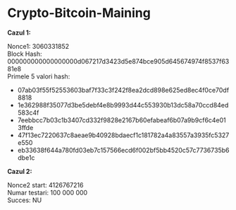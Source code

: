 # Crypto-Bitcoin-Maining

**Cazul 1:**

Nonce1: 3060331852 <br>
Block Hash: 000000000000000000d067217d3423d5e874bce905d645674974f8537f6381e8 <br>
Primele 5 valori hash:
- 07ab03f55f52553603baf7f33c3f242f8ea2dcd898e625ed8ec4f0ce70df8818
- 1e362988f35077d3be5debf4e8b9993d44c553930b13dc58a70ccd84ed583c4f
- 7eebbcc7b03c1b3407cd332f9828e2167b60efabeaf6b07a9b9cf6c4e013ffde
- 47f13ec7220637c8aeae9b40928bdaecf1c181782a4a83557a3935fc5327e550
- eb33638f644a780fd03eb7c157566ecd6f002bf5bb4520c57c7736735b6dbe1c

**Cazul 2:**

Nonce2 start: 4126767216 <br>
Numar testari: 100 000 000 <br>
Succes: NU
